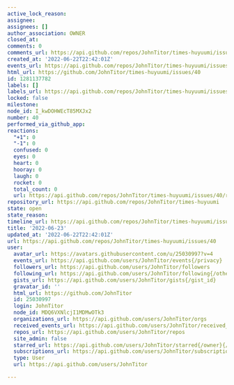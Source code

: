 ```yaml
---
active_lock_reason: 
assignee: 
assignees: []
author_association: OWNER
closed_at: 
comments: 0
comments_url: https://api.github.com/repos/JohnTitor/times-huyuumi/issues/40/comments
created_at: '2022-06-22T22:42:01Z'
events_url: https://api.github.com/repos/JohnTitor/times-huyuumi/issues/40/events
html_url: https://github.com/JohnTitor/times-huyuumi/issues/40
id: 1281137782
labels: []
labels_url: https://api.github.com/repos/JohnTitor/times-huyuumi/issues/40/labels{/name}
locked: false
milestone: 
node_id: I_kwDOHWEcT85MXJx2
number: 40
performed_via_github_app: 
reactions:
  "+1": 0
  "-1": 0
  confused: 0
  eyes: 0
  heart: 0
  hooray: 0
  laugh: 0
  rocket: 0
  total_count: 0
  url: https://api.github.com/repos/JohnTitor/times-huyuumi/issues/40/reactions
repository_url: https://api.github.com/repos/JohnTitor/times-huyuumi
state: open
state_reason: 
timeline_url: https://api.github.com/repos/JohnTitor/times-huyuumi/issues/40/timeline
title: '2022-06-23'
updated_at: '2022-06-22T22:42:01Z'
url: https://api.github.com/repos/JohnTitor/times-huyuumi/issues/40
user:
  avatar_url: https://avatars.githubusercontent.com/u/25030997?v=4
  events_url: https://api.github.com/users/JohnTitor/events{/privacy}
  followers_url: https://api.github.com/users/JohnTitor/followers
  following_url: https://api.github.com/users/JohnTitor/following{/other_user}
  gists_url: https://api.github.com/users/JohnTitor/gists{/gist_id}
  gravatar_id: ''
  html_url: https://github.com/JohnTitor
  id: 25030997
  login: JohnTitor
  node_id: MDQ6VXNlcjI1MDMwOTk3
  organizations_url: https://api.github.com/users/JohnTitor/orgs
  received_events_url: https://api.github.com/users/JohnTitor/received_events
  repos_url: https://api.github.com/users/JohnTitor/repos
  site_admin: false
  starred_url: https://api.github.com/users/JohnTitor/starred{/owner}{/repo}
  subscriptions_url: https://api.github.com/users/JohnTitor/subscriptions
  type: User
  url: https://api.github.com/users/JohnTitor

---
```

